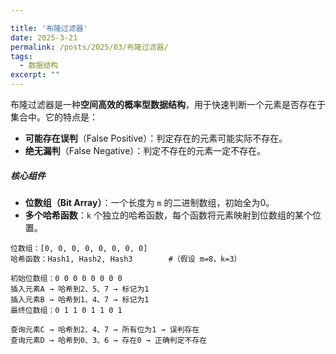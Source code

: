 ```yaml
---

title: '布隆过滤器'
date: 2025-3-21
permalink: /posts/2025/03/布隆过滤器/
tags:
  - 数据结构
excerpt: "" 
---
```


布隆过滤器是一种**空间高效的概率型数据结构**，用于快速判断一个元素是否存在于集合中。它的特点是：

- **可能存在误判**（False Positive）：判定存在的元素可能实际不存在。
- **绝无漏判**（False Negative）：判定不存在的元素一定不存在。



##### 核心组件

- **位数组（Bit Array）**：一个长度为 `m` 的二进制数组，初始全为0。
- **多个哈希函数**：`k` 个独立的哈希函数，每个函数将元素映射到位数组的某个位置。

```
位数组：[0, 0, 0, 0, 0, 0, 0, 0]  
哈希函数：Hash1, Hash2, Hash3 		#（假设 m=8，k=3）
```

```
初始位数组：0 0 0 0 0 0 0 0  
插入元素A → 哈希到2、5、7 → 标记为1  
插入元素B → 哈希到1、4、7 → 标记为1  
最终位数组：0 1 1 0 1 1 0 1  

查询元素C → 哈希到2、4、7 → 所有位为1 → 误判存在  
查询元素D → 哈希到0、3、6 → 存在0 → 正确判定不存在
```

